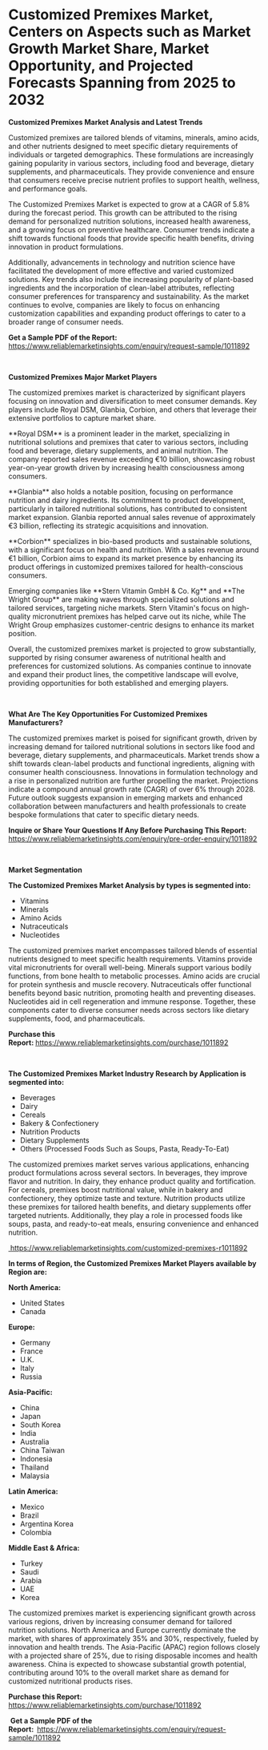 <p><h1>Customized Premixes Market, Centers on Aspects such as Market Growth Market Share, Market Opportunity, and Projected Forecasts Spanning from 2025 to 2032</h1></p><p><strong>Customized Premixes Market Analysis and Latest Trends</strong></p>
<p><p>Customized premixes are tailored blends of vitamins, minerals, amino acids, and other nutrients designed to meet specific dietary requirements of individuals or targeted demographics. These formulations are increasingly gaining popularity in various sectors, including food and beverage, dietary supplements, and pharmaceuticals. They provide convenience and ensure that consumers receive precise nutrient profiles to support health, wellness, and performance goals.</p><p>The Customized Premixes Market is expected to grow at a CAGR of 5.8% during the forecast period. This growth can be attributed to the rising demand for personalized nutrition solutions, increased health awareness, and a growing focus on preventive healthcare. Consumer trends indicate a shift towards functional foods that provide specific health benefits, driving innovation in product formulations.</p><p>Additionally, advancements in technology and nutrition science have facilitated the development of more effective and varied customized solutions. Key trends also include the increasing popularity of plant-based ingredients and the incorporation of clean-label attributes, reflecting consumer preferences for transparency and sustainability. As the market continues to evolve, companies are likely to focus on enhancing customization capabilities and expanding product offerings to cater to a broader range of consumer needs.</p></p>
<p><strong>Get a Sample PDF of the Report:&nbsp;</strong> <a href="https://www.reliablemarketinsights.com/enquiry/request-sample/1011892?utm_campaign=3612&utm_medium=2&utm_source=Github&utm_content=ia&utm_term=17042025&utm_id=customized-premixes">https://www.reliablemarketinsights.com/enquiry/request-sample/1011892</a></p>
<p>&nbsp;</p>
<p><strong>Customized Premixes Major Market Players</strong></p>
<p><p>The customized premixes market is characterized by significant players focusing on innovation and diversification to meet consumer demands. Key players include Royal DSM, Glanbia, Corbion, and others that leverage their extensive portfolios to capture market share.</p><p>**Royal DSM** is a prominent leader in the market, specializing in nutritional solutions and premixes that cater to various sectors, including food and beverage, dietary supplements, and animal nutrition. The company reported sales revenue exceeding €10 billion, showcasing robust year-on-year growth driven by increasing health consciousness among consumers.</p><p>**Glanbia** also holds a notable position, focusing on performance nutrition and dairy ingredients. Its commitment to product development, particularly in tailored nutritional solutions, has contributed to consistent market expansion. Glanbia reported annual sales revenue of approximately €3 billion, reflecting its strategic acquisitions and innovation.</p><p>**Corbion** specializes in bio-based products and sustainable solutions, with a significant focus on health and nutrition. With a sales revenue around €1 billion, Corbion aims to expand its market presence by enhancing its product offerings in customized premixes tailored for health-conscious consumers.</p><p>Emerging companies like **Stern Vitamin GmbH & Co. Kg** and **The Wright Group** are making waves through specialized solutions and tailored services, targeting niche markets. Stern Vitamin's focus on high-quality micronutrient premixes has helped carve out its niche, while The Wright Group emphasizes customer-centric designs to enhance its market position.</p><p>Overall, the customized premixes market is projected to grow substantially, supported by rising consumer awareness of nutritional health and preferences for customized solutions. As companies continue to innovate and expand their product lines, the competitive landscape will evolve, providing opportunities for both established and emerging players.</p></p>
<p>&nbsp;</p>
<p><strong>What Are The Key Opportunities For Customized Premixes Manufacturers?</strong></p>
<p><p>The customized premixes market is poised for significant growth, driven by increasing demand for tailored nutritional solutions in sectors like food and beverage, dietary supplements, and pharmaceuticals. Market trends show a shift towards clean-label products and functional ingredients, aligning with consumer health consciousness. Innovations in formulation technology and a rise in personalized nutrition are further propelling the market. Projections indicate a compound annual growth rate (CAGR) of over 6% through 2028. Future outlook suggests expansion in emerging markets and enhanced collaboration between manufacturers and health professionals to create bespoke formulations that cater to specific dietary needs.</p></p>
<p><strong>Inquire or Share Your Questions If Any Before Purchasing This Report:</strong> <a href="https://www.reliablemarketinsights.com/enquiry/pre-order-enquiry/1011892?utm_campaign=3612&utm_medium=2&utm_source=Github&utm_content=ia&utm_term=17042025&utm_id=customized-premixes">https://www.reliablemarketinsights.com/enquiry/pre-order-enquiry/1011892</a></p>
<p>&nbsp;</p>
<p><strong>Market Segmentation</strong></p>
<p><strong>The Customized Premixes Market Analysis by types is segmented into:</strong></p>
<p><ul><li>Vitamins</li><li>Minerals</li><li>Amino Acids</li><li>Nutraceuticals</li><li>Nucleotides</li></ul></p>
<p><p>The customized premixes market encompasses tailored blends of essential nutrients designed to meet specific health requirements. Vitamins provide vital micronutrients for overall well-being. Minerals support various bodily functions, from bone health to metabolic processes. Amino acids are crucial for protein synthesis and muscle recovery. Nutraceuticals offer functional benefits beyond basic nutrition, promoting health and preventing diseases. Nucleotides aid in cell regeneration and immune response. Together, these components cater to diverse consumer needs across sectors like dietary supplements, food, and pharmaceuticals.</p></p>
<p><strong>Purchase this Report:&nbsp;</strong><a href="https://www.reliablemarketinsights.com/purchase/1011892?utm_campaign=3612&utm_medium=2&utm_source=Github&utm_content=ia&utm_term=17042025&utm_id=customized-premixes">https://www.reliablemarketinsights.com/purchase/1011892</a></p>
<p>&nbsp;</p>
<p><strong>The Customized Premixes Market Industry Research by Application is segmented into:</strong></p>
<p><ul><li>Beverages</li><li>Dairy</li><li>Cereals</li><li>Bakery & Confectionery</li><li>Nutrition Products</li><li>Dietary Supplements</li><li>Others (Processed Foods Such as Soups, Pasta, Ready-To-Eat)</li></ul></p>
<p><p>The customized premixes market serves various applications, enhancing product formulations across several sectors. In beverages, they improve flavor and nutrition. In dairy, they enhance product quality and fortification. For cereals, premixes boost nutritional value, while in bakery and confectionery, they optimize taste and texture. Nutrition products utilize these premixes for tailored health benefits, and dietary supplements offer targeted nutrients. Additionally, they play a role in processed foods like soups, pasta, and ready-to-eat meals, ensuring convenience and enhanced nutrition.</p></p>
<p><a href="https://www.reliablemarketinsights.com/customized-premixes-r1011892?utm_campaign=3612&utm_medium=2&utm_source=Github&utm_content=ia&utm_term=17042025&utm_id=customized-premixes">&nbsp;https://www.reliablemarketinsights.com/customized-premixes-r1011892</a></p>
<p><strong>In terms of Region, the Customized Premixes Market Players available by Region are:</strong></p>
<p>
    <p> <strong> North America: </strong>
        <ul>
            <li>United States</li>
            <li>Canada</li>
        </ul>
        </p> 
    <p> <strong> Europe: </strong>
        <ul>
            <li>Germany</li>
            <li>France</li>
            <li>U.K.</li>
            <li>Italy</li>
            <li>Russia</li>
        </ul>
        </p> 
    <p> <strong> Asia-Pacific: </strong>
        <ul>
            <li>China</li>
            <li>Japan</li>
            <li>South Korea</li>
            <li>India</li>
            <li>Australia</li>
            <li>China Taiwan</li>
            <li>Indonesia</li>
            <li>Thailand</li>
            <li>Malaysia</li>
        </ul>
        </p> 
    <p> <strong> Latin America: </strong>
        <ul>
            <li>Mexico</li>
            <li>Brazil</li>
            <li>Argentina Korea</li>
            <li>Colombia</li>
        </ul>
        </p> 
    <p> <strong> Middle East & Africa: </strong>
        <ul>
            <li>Turkey</li>
            <li>Saudi</li>
            <li>Arabia</li>
            <li>UAE</li>
            <li>Korea</li>
        </ul>
    </p>
    </p>
<p><p>The customized premixes market is experiencing significant growth across various regions, driven by increasing consumer demand for tailored nutrition solutions. North America and Europe currently dominate the market, with shares of approximately 35% and 30%, respectively, fueled by innovation and health trends. The Asia-Pacific (APAC) region follows closely with a projected share of 25%, due to rising disposable incomes and health awareness. China is expected to showcase substantial growth potential, contributing around 10% to the overall market share as demand for customized nutritional products rises.</p></p>
<p><strong>Purchase this Report: </strong><a href="https://www.reliablemarketinsights.com/purchase/1011892?utm_campaign=3612&utm_medium=2&utm_source=Github&utm_content=ia&utm_term=17042025&utm_id=customized-premixes">https://www.reliablemarketinsights.com/purchase/1011892</a></p>
<p>&nbsp;<strong>Get a Sample PDF of the Report:&nbsp;&nbsp;</strong><a href="https://www.reliablemarketinsights.com/enquiry/request-sample/1011892?utm_campaign=3612&utm_medium=2&utm_source=Github&utm_content=ia&utm_term=17042025&utm_id=customized-premixes">https://www.reliablemarketinsights.com/enquiry/request-sample/1011892</a></p>
<p><strong></strong></p>
<p><p></p><p></p><p></p></p>